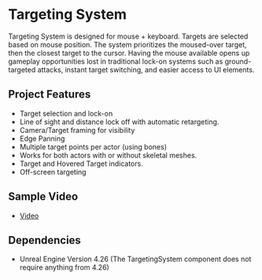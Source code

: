 # Targeting System

Targeting System is designed for mouse + keyboard. Targets are selected based on mouse position. The system prioritizes the moused-over target, then the closest target to the cursor. Having the mouse available opens up gameplay opportunities lost in traditional lock-on systems such as ground-targeted attacks, instant target switching, and easier access to UI elements.

## Project Features
* Target selection and lock-on
* Line of sight and distance lock off with automatic retargeting.
* Camera/Target framing for visibility
* Edge Panning
* Multiple target points per actor (using bones)
* Works for both actors with or without skeletal meshes.
* Target and Hovered Target indicators.
* Off-screen targeting

## Sample Video
* [Video](https://youtu.be/eAHFwqtRn1Y)

## Dependencies
* Unreal Engine Version 4.26 (The TargetingSystem component does not require anything from 4.26)
